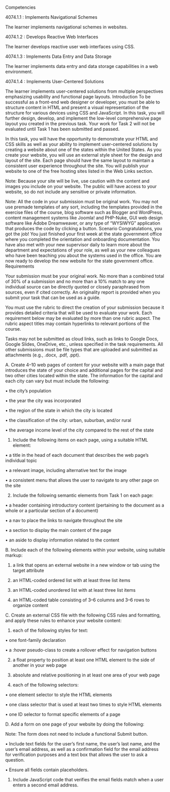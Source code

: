 Competencies

4074.1.1 : Implements Navigational Schemes

The learner implements navigational schemes in websites.

4074.1.2 : Develops Reactive Web Interfaces

The learner develops reactive user web interfaces using CSS.

4074.1.3 : Implements Data Entry and Data Storage

The learner implements data entry and data storage capabilities in a web environment.

4074.1.4 : Implements User-Centered Solutions

The learner implements user-centered solutions from multiple perspectives emphasizing usability and functional page layouts.
Introduction
To be successful as a front-end web designer or developer, you must be able to structure content in HTML and present a visual representation of the structure for various devices using CSS and JavaScript. In this task, you will further design, develop, and implement the low-level comprehensive page layout you created in the previous task. Your work for Task 2 will not be evaluated until Task 1 has been submitted and passed.

In this task, you will have the opportunity to demonstrate your HTML and CSS skills as well as your ability to implement user-centered solutions by creating a website about one of the states within the United States. As you create your website, you will use an external style sheet for the design and layout of the site. Each page should have the same layout to maintain a consistent user experience throughout the site. You will publish your website to one of the free hosting sites listed in the Web Links section.

Note: Because your site will be live, use caution with the content and images you include on your website. The public will have access to your website, so do not include any sensitive or private information.

Note: All the code in your submission must be original work. You may not use premade templates of any sort, including the templates provided in the exercise files of the course, blog software such as Blogger and WordPress, content management systems like Joomla! and PHP-Nuke, GUI web design software like Adobe Dreamweaver, or any type of “WYSIWYG” application that produces the code by clicking a button.
Scenario
Congratulations, you got the job! You just finished your first week at the state government office where you completed the orientation and onboarding documentation. You have also met with your new supervisor daily to learn more about the department and expectations of your role, as well as your new colleagues who have been teaching you about the systems used in the office. You are now ready to develop the new website for the state government office.
Requirements

Your submission must be your original work. No more than a combined total of 30% of a submission and no more than a 10% match to any one individual source can be directly quoted or closely paraphrased from sources, even if cited correctly. An originality report is provided when you submit your task that can be used as a guide.


You must use the rubric to direct the creation of your submission because it provides detailed criteria that will be used to evaluate your work. Each requirement below may be evaluated by more than one rubric aspect. The rubric aspect titles may contain hyperlinks to relevant portions of the course.


Tasks may not be submitted as cloud links, such as links to Google Docs, Google Slides, OneDrive, etc., unless specified in the task requirements. All other submissions must be file types that are uploaded and submitted as attachments (e.g., .docx, .pdf, .ppt).


A.  Create 4–10 web pages of content for your website with a main page that introduces the state of your choice and additional pages for the capital and two other cities located within the state. The information for the capital and each city can vary but must include the following:

•   the city’s population

•   the year the city was incorporated

•   the region of the state in which the city is located

•   the classification of the city: urban, suburban, and/or rural

•   the average income level of the city compared to the rest of the state

1.  Include the following items on each page, using a suitable HTML element:

•   a title in the head of each document that describes the web page’s individual topic

•   a relevant image, including alternative text for the image

•   a consistent menu that allows the user to navigate to any other page on the site

2.  Include the following semantic elements from Task 1 on each page:

•   a header containing introductory content (pertaining to the document as a whole or a particular section of a document)

•   a nav to place the links to navigate throughout the site

•   a section to display the main content of the page

•   an aside to display information related to the content

B.  Include each of the following elements within your website, using suitable markup:

1.  a link that opens an external website in a new window or tab using the target attribute

2.  an HTML-coded ordered list with at least three list items

3.  an HTML-coded unordered list with at least three list items

4.  an HTML-coded table consisting of 3–6 columns and 3–6 rows to organize content

C.  Create an external CSS file with the following CSS rules and formatting, and apply these rules to enhance your website content:

1.  each of the following styles for text:

•   one font-family declaration

•   a :hover pseudo-class to create a rollover effect for navigation buttons

2.  a float property to position at least one HTML element to the side of another in your web page

3.  absolute and relative positioning in at least one area of your web page

4.  each of the following selectors:

•   one element selector to style the HTML elements

•   one class selector that is used at least two times to style HTML elements

•   one ID selector to format specific elements of a page

D.  Add a form on one page of your website by doing the following:

Note: The form does not need to include a functional Submit button.

•   Include text fields for the user’s first name, the user’s last name, and the user’s email address, as well as a confirmation field for the email address for verification purposes and a text box that allows the user to ask a question.

•   Ensure all fields contain placeholders.

1.  Include JavaScript code that verifies the email fields match when a user enters a second email address.
